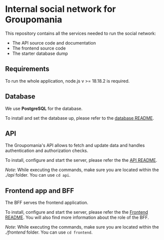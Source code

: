 # Internal social network for Groupomania

This repository contains all the services needed to run the social network:

-   The API source code and documentation
-   The frontend source code
-   The starter database dump

## Requirements

To run the whole application, node.js v >= 18.18.2 is required.

## Database

We use **PostgreSQL** for the database.

To install and set the database up, please refer to the [database README](./database/README.md).

## API

The Groupomania's API allows to fetch and update data and handles authentication and authorization checks.

To install, configure and start the server, please refer the the [API README](./api/README.md).

_Note_: While executing the commands, make sure you are located within the _./api_ folder. You can use `cd api`.

## Frontend app and BFF

The BFF serves the frontend application.

To install, configure and start the server, please refer the the [Frontend README](./frontend/README.md). You will also find more information about the role of the BFF.

_Note_: While executing the commands, make sure you are located within the _./frontend_ folder. You can use `cd frontend`.
